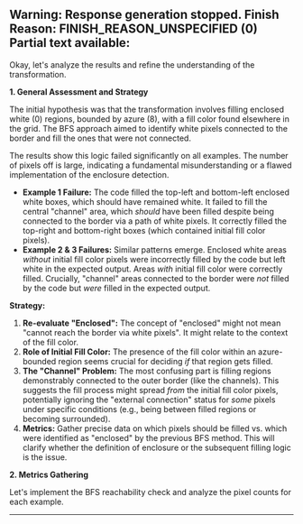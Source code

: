 Warning: Response generation stopped. Finish Reason: FINISH_REASON_UNSPECIFIED (0)
Partial text available:
---
Okay, let's analyze the results and refine the understanding of the transformation.

**1. General Assessment and Strategy**

The initial hypothesis was that the transformation involves filling enclosed white (0) regions, bounded by azure (8), with a fill color found elsewhere in the grid. The BFS approach aimed to identify white pixels connected to the border and fill the ones that were not connected.

The results show this logic failed significantly on all examples. The number of pixels off is large, indicating a fundamental misunderstanding or a flawed implementation of the enclosure detection.

*   **Example 1 Failure:** The code filled the top-left and bottom-left enclosed white boxes, which should have remained white. It failed to fill the central "channel" area, which *should* have been filled despite being connected to the border via a path of white pixels. It correctly filled the top-right and bottom-right boxes (which contained initial fill color pixels).
*   **Example 2 & 3 Failures:** Similar patterns emerge. Enclosed white areas *without* initial fill color pixels were incorrectly filled by the code but left white in the expected output. Areas *with* initial fill color were correctly filled. Crucially, "channel" areas connected to the border were *not* filled by the code but *were* filled in the expected output.

**Strategy:**

1.  **Re-evaluate "Enclosed":** The concept of "enclosed" might not mean "cannot reach the border via white pixels". It might relate to the context of the fill color.
2.  **Role of Initial Fill Color:** The presence of the fill color within an azure-bounded region seems crucial for deciding *if* that region gets filled.
3.  **The "Channel" Problem:** The most confusing part is filling regions demonstrably connected to the outer border (like the channels). This suggests the fill process might spread *from* the initial fill color pixels, potentially ignoring the "external connection" status for *some* pixels under specific conditions (e.g., being between filled regions or becoming surrounded).
4.  **Metrics:** Gather precise data on which pixels should be filled vs. which were identified as "enclosed" by the previous BFS method. This will clarify whether the definition of enclosure or the subsequent filling logic is the issue.

**2. Metrics Gathering**

Let's implement the BFS reachability check and analyze the pixel counts for each example.


---

